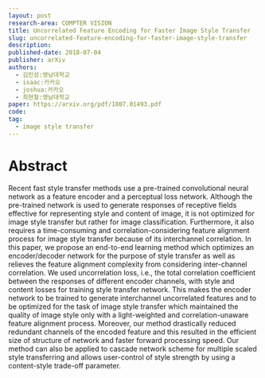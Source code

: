 ```yaml
---
layout: post
research-area: COMPTER VISION
title: Uncorrelated Feature Encoding for Faster Image Style Transfer
slug: uncorrelated-feature-encoding-for-faster-image-style-transfer
description:
published-date: 2018-07-04
publisher: arXiv
authors:
  - 김민성:영남대학교
  - isaac:카카오
  - joshua:카카오
  - 최현철:영남대학교
paper: https://arxiv.org/pdf/1807.01493.pdf
code:
tag:
  - image style transfer
---
```


# Abstract

Recent fast style transfer methods use a pre-trained convolutional neural network as a feature encoder and a perceptual loss network. Although the pre-trained network is used to generate responses of receptive fields effective for representing style and content of image, it is not optimized for image style transfer but rather for image classification. Furthermore, it also requires a time-consuming and correlation-considering feature alignment process for image style transfer because of its interchannel correlation. In this paper, we propose an end-to-end learning method which optimizes an encoder/decoder network for the purpose of style transfer as well as relieves the feature alignment complexity from considering inter-channel correlation. We used uncorrelation loss, i.e., the total correlation coefficient between the responses of different encoder channels, with style and content losses for training style transfer network. This makes the encoder network to be trained to generate interchannel uncorrelated features and to be optimized for the task of image style transfer which maintained the quality of image style only with a light-weighted and correlation-unaware feature alignment process. Moreover, our method drastically reduced redundant channels of the encoded feature and this resulted in the efficient size of structure of network and faster forward processing speed. Our method can also be applied to cascade network scheme for multiple scaled style transferring and allows user-control of style strength by using a content-style trade-off parameter.
